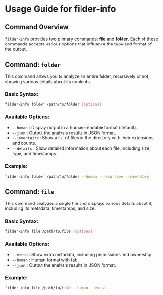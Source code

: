 # Usage Guide for filder-info

## Command Overview

`filder-info` provides two primary commands: **file** and **folder**. Each of these commands accepts various options that influence the type and format of the output.

## Command: `folder`

This command allows you to analyze an entire folder, recursively or not, showing various details about its contents.

### Basic Syntax:
```bash
filder-info folder /path/to/folder [options]
````

### Available Options:

* `--human` : Display output in a human-readable format (default).
* `--json` : Output the analysis results in JSON format.
* `--inventaire` : Show a list of files in the directory with their extensions and counts.
* `--details` : Show detailed information about each file, including size, type, and timestamps.

### Example:

```bash
filder-info folder /path/to/folder --human --recursive --inventory
```

## Command: `file`

This command analyzes a single file and displays various details about it, including its metadata, timestamps, and size.

### Basic Syntax:

```bash
filder-info file /path/to/file [options]
```

### Available Options:

* `--extra` : Show extra metadata, including permissions and ownership.
* `--human` : Human format with tab.
* `--json` : Output the analysis results in JSON format.

### Example:

```bash
filder-info file /path/to/file --human --extra
```